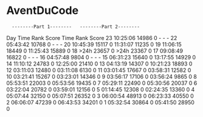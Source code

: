﻿# AventDuCode
      --------Part 1--------   --------Part 2--------
Day       Time   Rank  Score       Time   Rank  Score
 23   10:25:06  14986      0          -      -      -
 22   05:43:42  10768      0          -      -      -
 20   10:45:39  15117      0   11:31:07  11235      0
 19   11:06:15  18449      0   11:25:43  15889      0
 18       >24h  23657      0       >24h  23367      0
 17   09:08:49  16822      0          -      -      -
 16   04:57:48   9804      0          -      -      -
 15   06:31:23  15640      0   13:17:55  14929      0
 14   11:10:12  24783      0   12:25:00  21410      0
 13   04:13:19  14307      0   10:21:23  18893      0
 12   03:11:03  12480      0   03:11:08   6130      0
 11   03:01:45  17667      0   03:58:31  12582      0
 10   03:21:41  15267      0   03:23:01  14346      0
  9   03:56:17  17106      0   03:56:24   9865      0
  8   05:53:51  22003      0   05:53:56  19435      0
  7   05:29:11  22490      0   05:30:56  20037      0
  6   03:22:04  20782      0   03:59:01  12156      0
  5   01:14:45  12308      0   02:24:35  13360      0
  4   05:07:44  32150      0   05:07:51  26352      0
  3   06:00:54  48913      0   06:23:33  40550      0
  2   06:06:07  47239      0   06:43:53  34201      0
  1   05:32:54  30864      0   05:41:50  28950      0
